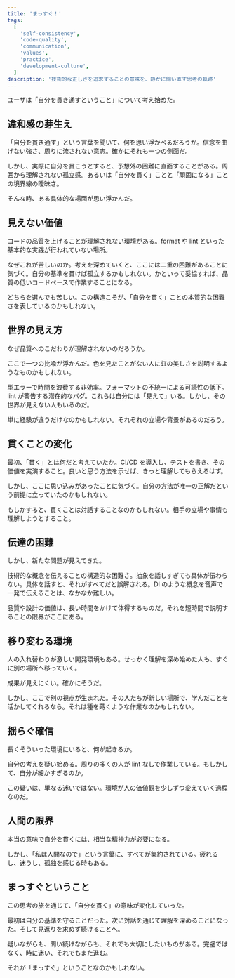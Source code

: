 ```yaml
---
title: 'まっすぐ！'
tags:
  [
    'self-consistency',
    'code-quality',
    'communication',
    'values',
    'practice',
    'development-culture',
  ]
description: '技術的な正しさを追求することの意味を、静かに問い直す思考の軌跡'
---
```


ユーザは「自分を貫き通すということ」について考え始めた。

## 違和感の芽生え

「自分を貫き通す」という言葉を聞いて、何を思い浮かべるだろうか。信念を曲げない強さ、周りに流されない意志。確かにそれも一つの側面だ。

しかし、実際に自分を貫こうとすると、予想外の困難に直面することがある。周囲から理解されない孤立感。あるいは「自分を貫く」ことと「頑固になる」ことの境界線の曖昧さ。

そんな時、ある具体的な場面が思い浮かんだ。

## 見えない価値

コードの品質を上げることが理解されない環境がある。format や lint といった基本的な実践が行われていない場所。

なぜこれが苦しいのか。考えを深めていくと、ここには二重の困難があることに気づく。自分の基準を貫けば孤立するかもしれない。かといって妥協すれば、品質の低いコードベースで作業することになる。

どちらを選んでも苦しい。この構造こそが、「自分を貫く」ことの本質的な困難さを表しているのかもしれない。

## 世界の見え方

なぜ品質へのこだわりが理解されないのだろうか。

ここで一つの比喩が浮かんだ。色を見たことがない人に虹の美しさを説明するようなものかもしれない。

型エラーで時間を浪費する非効率。フォーマットの不統一による可読性の低下。lint が警告する潜在的なバグ。これらは自分には「見えて」いる。しかし、その世界が見えない人もいるのだ。

単に経験が違うだけなのかもしれない。それぞれの立場や背景があるのだろう。

## 貫くことの変化

最初、「貫く」とは何だと考えていたか。CI/CD を導入し、テストを書き、その価値を実演すること。良いと思う方法を示せば、きっと理解してもらえるはず。

しかし、ここに思い込みがあったことに気づく。自分の方法が唯一の正解だという前提に立っていたのかもしれない。

もしかすると、貫くことは対話することなのかもしれない。相手の立場や事情も理解しようとすること。

## 伝達の困難

しかし、新たな問題が見えてきた。

技術的な概念を伝えることの構造的な困難さ。抽象を話しすぎても具体が伝わらない。具体を話すと、それがすべてだと誤解される。DI のような概念を音声で一発で伝えることは、なかなか難しい。

品質や設計の価値は、長い時間をかけて体得するものだ。それを短時間で説明することの限界がここにある。

## 移り変わる環境

人の入れ替わりが激しい開発環境もある。せっかく理解を深め始めた人も、すぐに別の場所へ移っていく。

成果が見えにくい。確かにそうだ。

しかし、ここで別の視点が生まれた。その人たちが新しい場所で、学んだことを活かしてくれるなら。それは種を蒔くような作業なのかもしれない。

## 揺らぐ確信

長くそういった環境にいると、何が起きるか。

自分の考えを疑い始める。周りの多くの人が lint なしで作業している。もしかして、自分が細かすぎるのか。

この疑いは、単なる迷いではない。環境が人の価値観を少しずつ変えていく過程なのだ。

## 人間の限界

本当の意味で自分を貫くには、相当な精神力が必要になる。

しかし、「私は人間なので」という言葉に、すべてが集約されている。疲れるし、迷うし、孤独を感じる時もある。

## まっすぐということ

この思考の旅を通じて、「自分を貫く」の意味が変化していった。

最初は自分の基準を守ることだった。次に対話を通じて理解を深めることになった。そして見返りを求めず続けることへ。

疑いながらも、問い続けながらも、それでも大切にしたいものがある。完璧ではなく、時に迷い、それでもまた進む。

それが「まっすぐ」ということなのかもしれない。
